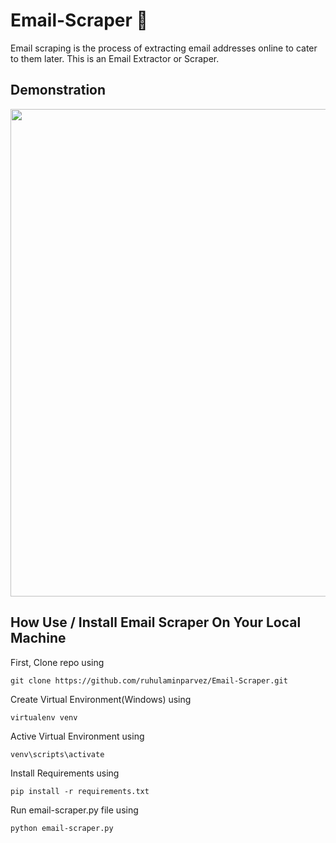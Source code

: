 # Email-Scraper 📧
Email scraping is the process of extracting email addresses online to cater to them later. This is an Email Extractor or Scraper. 

## Demonstration
<p align="left">
  <img width="780" src="previews/email-scraper.gif">
</p>

## How Use / Install Email Scraper On Your Local Machine

First,  Clone repo using
```
git clone https://github.com/ruhulaminparvez/Email-Scraper.git
``` 

Create Virtual Environment(Windows) using
```
virtualenv venv
```

Active Virtual Environment using
```
venv\scripts\activate
```

Install Requirements using
```
pip install -r requirements.txt
```

Run email-scraper.py file using
```
python email-scraper.py
```




